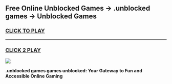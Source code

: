 
## Free Online Unblocked Games → .unblocked games → Unblocked Games
<h3>
<a href="https://premium.freeplayer.one?title=.unblocked_games&ref=21F">CLICK TO PLAY</a></h3>
<hr>

<h3>
<a href="https://premium.freeplayer.one?title=.unblocked_games&ref=21F">CLICK 2 PLAY</a>
  
</h3>

<a href="https://premium.freeplayer.one?title=.unblocked_games&ref=21F/"><img src="https://clearcache.store/games.png"></a>


**.unblocked games games unblocked: Your Gateway to Fun and Accessible Online Gaming**
